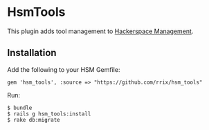 HsmTools
========

This plugin adds tool management to [Hackerspace
Management](https://github.com/rrix/hsm).

Installation
------------
Add the following to your HSM Gemfile:

```@ruby
gem 'hsm_tools', :source => "https://github.com/rrix/hsm_tools"
```

Run:
```@shell
$ bundle
$ rails g hsm_tools:install
$ rake db:migrate
```
